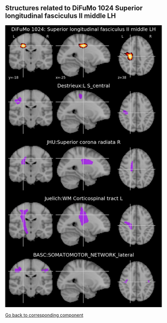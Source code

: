 


## Structures related to DiFuMo 1024 Superior longitudinal fasciculus II middle LH

![911](911.jpg "Structures related to DiFuMo 1024 Superior longitudinal fasciculus II middle LH")

[Go back to corresponding component](https://parietal-inria.github.io/DiFuMo/1024/html/911.html)